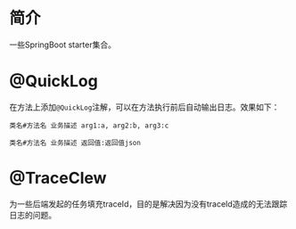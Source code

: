 # 简介

一些SpringBoot starter集合。

# @QuickLog

在方法上添加`@QuickLog`注解，可以在方法执行前后自动输出日志。效果如下：

```text
类名#方法名 业务描述 arg1:a, arg2:b, arg3:c

类名#方法名 业务描述 返回值:返回值json
```

# @TraceClew

为一些后端发起的任务填充traceId，目的是解决因为没有traceId造成的无法跟踪日志的问题。


